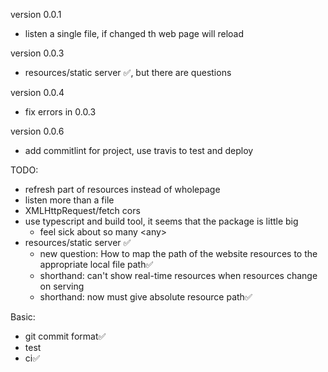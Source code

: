 version 0.0.1

- listen a single file, if changed th web page will reload

version 0.0.3

- resources/static server :white_check_mark:, but there are questions

version 0.0.4

- fix errors in 0.0.3

version 0.0.6

- add commitlint for project, use travis to test and deploy

TODO: 

- refresh part of resources instead of wholepage
- listen more than a file
- XMLHttpRequest/fetch cors
- use  typescript and build tool, it seems that the package is little big
  - feel sick about so many \<any>
- resources/static server :white_check_mark:
  - new question: How to map the path of the website resources to the appropriate local file path:white_check_mark:
  - shorthand: can't show real-time resources when resources change on serving
  - shorthand: now must give absolute resource path:white_check_mark:

Basic:
  - git commit format:white_check_mark:
  - test
  - ci:white_check_mark:
